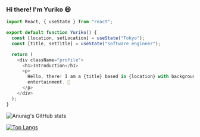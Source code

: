 ### Hi there! I'm Yuriko 😄

```javascript
import React, { useState } from "react";

export default function Yuriko() {
  const [location, setLocation] = useState("Tokyo");
  const [title, setTitle] = useState("software engineer");

  return (
    <div className="profile">
      <h1>Introduction</h1>
      <p>
        Hello, there! I am a {title} based in {location} with background in media and
        entertainment. 🎥 
      </p>
    </div>
  );
}

```

![Anurag's GitHub stats](https://github-readme-stats.vercel.app/api?username=yuriko-coder&show_icons=true&theme=radical&count_private=true&include_all_commits=true&hide=issues&layout=compact)

 [![Top Langs](https://github-readme-stats.vercel.app/api/top-langs/?username=yuriko-coder&theme=radical&layout=compact)](https://github.com/anuraghazra/github-readme-stats)

<!--
**yuriko-coder/yuriko-coder** is a ✨ _special_ ✨ repository because its `README.md` (this file) appears on your GitHub profile.

Here are some ideas to get you started:

- 🔭 I’m currently working on ...
- 🌱 I’m currently learning ...
- 👯 I’m looking to collaborate on ...
- 🤔 I’m looking for help with ...
- 💬 Ask me about ...
- 📫 How to reach me: ...
- 😄 Pronouns: ...
- ⚡ Fun fact: ...
-->
